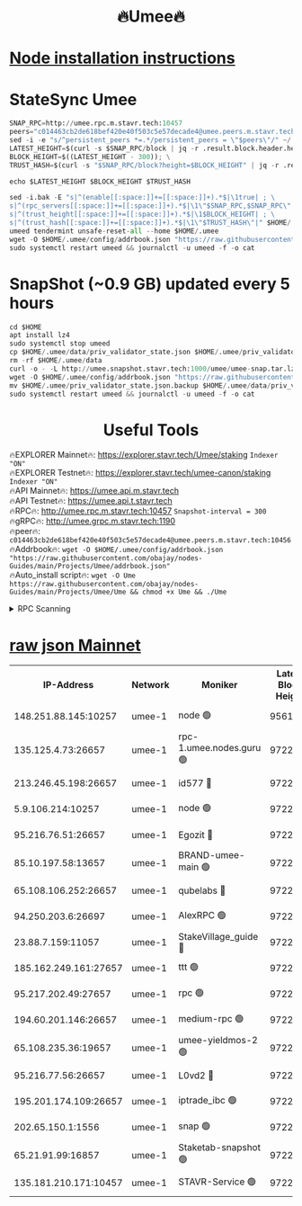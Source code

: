 <h1 align="center"> 🔥Umee🔥</h1>


[Node installation instructions](https://github.com/obajay/nodes-Guides/tree/main/Projects/Umee)
=
# StateSync Umee
```python
SNAP_RPC=http://umee.rpc.m.stavr.tech:10457
peers="c014463cb2de618bef420e40f503c5e57decade4@umee.peers.m.stavr.tech:10456"
sed -i -e "s/^persistent_peers *=.*/persistent_peers = \"$peers\"/" ~/.umee/config/config.toml
LATEST_HEIGHT=$(curl -s $SNAP_RPC/block | jq -r .result.block.header.height); \
BLOCK_HEIGHT=$((LATEST_HEIGHT - 300)); \
TRUST_HASH=$(curl -s "$SNAP_RPC/block?height=$BLOCK_HEIGHT" | jq -r .result.block_id.hash)

echo $LATEST_HEIGHT $BLOCK_HEIGHT $TRUST_HASH

sed -i.bak -E "s|^(enable[[:space:]]+=[[:space:]]+).*$|\1true| ; \
s|^(rpc_servers[[:space:]]+=[[:space:]]+).*$|\1\"$SNAP_RPC,$SNAP_RPC\"| ; \
s|^(trust_height[[:space:]]+=[[:space:]]+).*$|\1$BLOCK_HEIGHT| ; \
s|^(trust_hash[[:space:]]+=[[:space:]]+).*$|\1\"$TRUST_HASH\"|" $HOME/.umee/config/config.toml
umeed tendermint unsafe-reset-all --home $HOME/.umee
wget -O $HOME/.umee/config/addrbook.json "https://raw.githubusercontent.com/obajay/nodes-Guides/main/Projects/Umee/addrbook.json"
sudo systemctl restart umeed && journalctl -u umeed -f -o cat
```
# SnapShot (~0.9 GB) updated every 5 hours
```python
cd $HOME
apt install lz4
sudo systemctl stop umeed
cp $HOME/.umee/data/priv_validator_state.json $HOME/.umee/priv_validator_state.json.backup
rm -rf $HOME/.umee/data
curl -o - -L http://umee.snapshot.stavr.tech:1000/umee/umee-snap.tar.lz4 | lz4 -c -d - | tar -x -C $HOME/.umee --strip-components 2
wget -O $HOME/.umee/config/addrbook.json "https://raw.githubusercontent.com/obajay/nodes-Guides/main/Projects/Umee/addrbook.json"
mv $HOME/.umee/priv_validator_state.json.backup $HOME/.umee/data/priv_validator_state.json
sudo systemctl restart umeed && journalctl -u umeed -f -o cat
```
 <h1 align="center"> Useful Tools</h1>

🔥EXPLORER Mainnet🔥:      https://explorer.stavr.tech/Umee/staking             `Indexer "ON"` \
🔥EXPLORER Testnet🔥:        https://explorer.stavr.tech/umee-canon/staking      `Indexer "ON"` \
🔥API Mainnet🔥:                   https://umee.api.m.stavr.tech \
🔥API Testnet🔥:                     https://umee.api.t.stavr.tech \
🔥RPC🔥:                                   http://umee.rpc.m.stavr.tech:10457                     `Snapshot-interval = 300` \
🔥gRPC🔥:                              http://umee.grpc.m.stavr.tech:1190 \
🔥peer🔥:                     `c014463cb2de618bef420e40f503c5e57decade4@umee.peers.m.stavr.tech:10456` \
🔥Addrbook🔥:    ```wget -O $HOME/.umee/config/addrbook.json "https://raw.githubusercontent.com/obajay/nodes-Guides/main/Projects/Umee/addrbook.json"``` \
🔥Auto_install script🔥: ```wget -O Ume https://raw.githubusercontent.com/obajay/nodes-Guides/main/Projects/Umee/Ume && chmod +x Ume && ./Ume```

<details>
<summary>RPC Scanning</summary>

<h2 align="center"> We scan nodes in real time every 4 hours. And we provide the final result of RPC endpoints.
We cannot influence the operation of these nodes in any way. </h2>


```python
If Voting Power is higher than 0 --> then the Node is a validator of the network and may be subject to attack and be a potential threat to the chain.
```
```python
We marked such validators with a red symbol
```

</details>

[raw json Mainnet](https://rpc-check.umeem.stavr.tech/umeem/rpc-umeem-result.json)
=



<table><tr><th>IP-Address</th><th>Network</th><th>Moniker</th><th>Latest Block Height</th><th>Earliest Block Height</th><th>Catching Up</th><th>Tx Index</th><th>Voting Power</th><th>Scan Time</th></tr><tr><td>148.251.88.145:10257</td><td>umee-1</td><td>node 🟢</td><td>9561500</td><td>5050395</td><td>False</td><td>on</td><td>0</td><td>2023-12-17T16:05:42.526932860UTC</td></tr><tr><td>135.125.4.73:26657</td><td>umee-1</td><td>rpc-1.umee.nodes.guru 🟢</td><td>9722455</td><td>5167386</td><td>False</td><td>on</td><td>0</td><td>2023-12-17T16:07:14.086406226UTC</td></tr><tr><td>213.246.45.198:26657</td><td>umee-1</td><td>id577 🔴</td><td>9722441</td><td>7100001</td><td>False</td><td>on</td><td>35119827</td><td>2023-12-17T16:05:49.027834520UTC</td></tr><tr><td>5.9.106.214:10257</td><td>umee-1</td><td>node 🟢</td><td>9722451</td><td>7942001</td><td>False</td><td>on</td><td>0</td><td>2023-12-17T16:06:48.754947398UTC</td></tr><tr><td>95.216.76.51:26657</td><td>umee-1</td><td>Egozit 🔴</td><td>9722455</td><td>8262001</td><td>False</td><td>off</td><td>38355050</td><td>2023-12-17T16:07:13.715165768UTC</td></tr><tr><td>85.10.197.58:13657</td><td>umee-1</td><td>BRAND-umee-main 🟢</td><td>9722444</td><td>8427832</td><td>False</td><td>on</td><td>0</td><td>2023-12-17T16:06:06.556679076UTC</td></tr><tr><td>65.108.106.252:26657</td><td>umee-1</td><td>qubelabs 🔴</td><td>9722444</td><td>8825432</td><td>False</td><td>on</td><td>36839183</td><td>2023-12-17T16:06:06.920786705UTC</td></tr><tr><td>94.250.203.6:26697</td><td>umee-1</td><td>AlexRPC 🟢</td><td>9722441</td><td>8910001</td><td>False</td><td>on</td><td>0</td><td>2023-12-17T16:06:02.209318539UTC</td></tr><tr><td>23.88.7.159:11057</td><td>umee-1</td><td>StakeVillage_guide 🔴</td><td>9722450</td><td>9137726</td><td>False</td><td>on</td><td>1383942</td><td>2023-12-17T16:06:43.182408990UTC</td></tr><tr><td>185.162.249.161:27657</td><td>umee-1</td><td>ttt 🟢</td><td>9722449</td><td>9321953</td><td>False</td><td>on</td><td>0</td><td>2023-12-17T16:06:38.847131797UTC</td></tr><tr><td>95.217.202.49:27657</td><td>umee-1</td><td>rpc 🟢</td><td>9722449</td><td>9440090</td><td>False</td><td>on</td><td>0</td><td>2023-12-17T16:06:38.591674338UTC</td></tr><tr><td>194.60.201.146:26657</td><td>umee-1</td><td>medium-rpc 🟢</td><td>9722442</td><td>9484365</td><td>False</td><td>on</td><td>0</td><td>2023-12-17T16:05:57.548450643UTC</td></tr><tr><td>65.108.235.36:19657</td><td>umee-1</td><td>umee-yieldmos-2 🟢</td><td>9722433</td><td>9575548</td><td>False</td><td>on</td><td>0</td><td>2023-12-17T16:05:03.332754065UTC</td></tr><tr><td>95.216.77.56:26657</td><td>umee-1</td><td>L0vd2 🔴</td><td>9722458</td><td>9622458</td><td>False</td><td>off</td><td>37504500</td><td>2023-12-17T16:07:31.295652952UTC</td></tr><tr><td>195.201.174.109:26657</td><td>umee-1</td><td>iptrade_ibc 🟢</td><td>9722445</td><td>9686001</td><td>False</td><td>on</td><td>0</td><td>2023-12-17T16:06:15.430210184UTC</td></tr><tr><td>202.65.150.1:1556</td><td>umee-1</td><td>snap 🟢</td><td>9722451</td><td>9719922</td><td>False</td><td>on</td><td>0</td><td>2023-12-17T16:06:46.440847685UTC</td></tr><tr><td>65.21.91.99:16857</td><td>umee-1</td><td>Staketab-snapshot 🟢</td><td>9722446</td><td>9721001</td><td>False</td><td>off</td><td>0</td><td>2023-12-17T16:06:19.879905709UTC</td></tr><tr><td>135.181.210.171:10457</td><td>umee-1</td><td>STAVR-Service 🟢</td><td>9722456</td><td>9722001</td><td>False</td><td>on</td><td>0</td><td>2023-12-17T16:07:20.702449997UTC</td></tr></table>